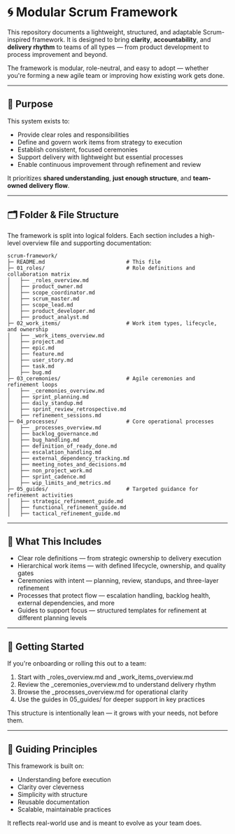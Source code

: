 # 🌀 Modular Scrum Framework

This repository documents a lightweight, structured, and adaptable Scrum-inspired framework. It is designed to bring **clarity**, **accountability**, and **delivery rhythm** to teams of all types — from product development to process improvement and beyond.

The framework is modular, role-neutral, and easy to adopt — whether you're forming a new agile team or improving how existing work gets done.

---

## 🧭 Purpose

This system exists to:

- Provide clear roles and responsibilities
- Define and govern work items from strategy to execution
- Establish consistent, focused ceremonies
- Support delivery with lightweight but essential processes
- Enable continuous improvement through refinement and review

It prioritizes **shared understanding**, **just enough structure**, and **team-owned delivery flow**.

---

## 🗂️ Folder & File Structure

The framework is split into logical folders. Each section includes a high-level overview file and supporting documentation:

```plaintext
scrum-framework/
├─ README.md                          # This file
├─ 01_roles/                          # Role definitions and collaboration matrix
│   ├── _roles_overview.md
│   ├── product_owner.md
│   ├── scope_coordinator.md
│   ├── scrum_master.md
│   ├── scope_lead.md
│   ├── product_developer.md
│   ├── product_analyst.md
├─ 02_work_items/                     # Work item types, lifecycle, and ownership
│   ├── _work_items_overview.md
│   ├── project.md
│   ├── epic.md
│   ├── feature.md
│   ├── user_story.md
│   ├── task.md
│   ├── bug.md
├─ 03_ceremonies/                     # Agile ceremonies and refinement loops
│   ├── _ceremonies_overview.md
│   ├── sprint_planning.md
│   ├── daily_standup.md
│   ├── sprint_review_retrospective.md
│   ├── refinement_sessions.md
├─ 04_processes/                      # Core operational processes
│   ├── _processes_overview.md
│   ├── backlog_governance.md
│   ├── bug_handling.md
│   ├── definition_of_ready_done.md
│   ├── escalation_handling.md
│   ├── external_dependency_tracking.md
│   ├── meeting_notes_and_decisions.md
│   ├── non_project_work.md
│   ├── sprint_cadence.md
│   ├── wip_limits_and_metrics.md
├─ 05_guides/                         # Targeted guidance for refinement activities
│   ├── strategic_refinement_guide.md
│   ├── functional_refinement_guide.md
│   ├── tactical_refinement_guide.md

```

---

## 🧱 What This Includes

- Clear role definitions — from strategic ownership to delivery execution
- Hierarchical work items — with defined lifecycle, ownership, and quality gates
- Ceremonies with intent — planning, review, standups, and three-layer refinement
- Processes that protect flow — escalation handling, backlog health, external dependencies, and more
- Guides to support focus — structured templates for refinement at different planning levels

---

## 🚀 Getting Started

If you're onboarding or rolling this out to a team:

1. Start with \_roles_overview.md and \_work_items_overview.md
2. Review the \_ceremonies_overview.md to understand delivery rhythm
3. Browse the \_processes_overview.md for operational clarity
4. Use the guides in 05_guides/ for deeper support in key practices

This structure is intentionally lean — it grows with your needs, not before them.

---

## 🧭 Guiding Principles

This framework is built on:

- Understanding before execution
- Clarity over cleverness
- Simplicity with structure
- Reusable documentation
- Scalable, maintainable practices

It reflects real-world use and is meant to evolve as your team does.
